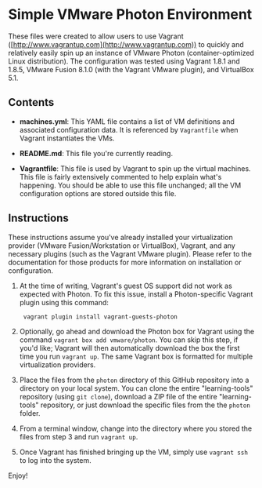 # Simple VMware Photon Environment

These files were created to allow users to use Vagrant ([http://www.vagrantup.com](http://www.vagrantup.com)) to quickly and relatively easily spin up an instance of VMware Photon (container-optimized Linux distribution). The configuration was tested using Vagrant 1.8.1 and 1.8.5, VMware Fusion 8.1.0 (with the Vagrant VMware plugin), and VirtualBox 5.1.

## Contents

* **machines.yml**: This YAML file contains a list of VM definitions and associated configuration data. It is referenced by `Vagrantfile` when Vagrant instantiates the VMs.

* **README.md**: This file you're currently reading.

* **Vagrantfile**: This file is used by Vagrant to spin up the virtual machines. This file is fairly extensively commented to help explain what's happening. You should be able to use this file unchanged; all the VM configuration options are stored outside this file.

## Instructions

These instructions assume you've already installed your virtualization provider (VMware Fusion/Workstation or VirtualBox), Vagrant, and any necessary plugins (such as the Vagrant VMware plugin). Please refer to the documentation for those products for more information on installation or configuration.

1. At the time of writing, Vagrant's guest OS support did not work as expected with Photon. To fix this issue, install a Photon-specific Vagrant plugin using this command:

		vagrant plugin install vagrant-guests-photon

2. Optionally, go ahead and download the Photon box for Vagrant using the command `vagrant box add vmware/photon`. You can skip this step, if you'd like; Vagrant will then automatically download the box the first time you run `vagrant up`. The same Vagrant box is formatted for multiple virtualization providers.

3. Place the files from the `photon` directory of this GitHub repository into a directory on your local system. You can clone the entire "learning-tools" repository (using `git clone`), download a ZIP file of the entire "learning-tools" repository, or just download the specific files from the the `photon` folder.

4. From a terminal window, change into the directory where you stored the files from step 3 and run `vagrant up`.

5. Once Vagrant has finished bringing up the VM, simply use `vagrant ssh` to log into the system.

Enjoy!
